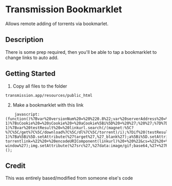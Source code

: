 # Transmission Bookmarklet
Allows remote adding of torrents via bookmarlet.
## Description
There is some prep required, then you'll be able to tap a bookmarklet to change links to auto add.
## Getting Started
1. Copy all files to the folder
```
transmission.app/resources/public_html
```
2. Make a bookmarklet with this link

```
    javascript:(function()%7Bvar%20versionNum%20=%20%220.8%22;var%20serverAddress%20=%20%22192.168.4.101:9091%22;function%20LipoCookie()%7Bvar%20sCookie%20=%22%22;var%20aCookie%20=%20document.cookie.split(/;%5B%5Cs%5CxA0%5D*/);if%20(aCookie%20!=%20%22%22)%7Bfor%20(var%20i=0;%20i%20%3C%20aCookie.length;%20i++)%7Bif%20(aCookie%5Bi%5D.search(/(%5E__utm%7C%5E__qc)/)%20==%20-1)%7BsCookie%20=%20sCookie%20+%20aCookie%5Bi%5D%20+%20%27;%20%27;%7D%7D%7DsCookie=sCookie.replace(/;%5Cs+$/,%22%22);return%20sCookie;%7Dvar%20cookieString%20=%20LipoCookie();var%20a=document.getElementsByTagName(%27a%27);for(var%20i=0,j=a.length;i%3Cj;i++)%7Bvar%20linkurl%20=%20a%5Bi%5D.href;var%20testUrl%20=%20linkurl.substring(linkurl.lastIndexOf(%27/%27)%20+%201,%20linkurl.length);var%20testResult%20=%20testUrl.search(/(%5C.torrent$)/i);if%20(testResult%20==%20-1)%7Bvar%20testResult%20=%20linkurl.search(/(magnet:%5C?%7C%5C/get%7C%5C/download%7C%5C/dl%7C%5C/torrent)/i);%7Dif%20(testResult%20!=%20-1)%7Ba%5Bi%5D.setAttribute(%27target%27,%27_blank%27);a%5Bi%5D.setAttribute(%27href%27,%22http://%22%20+%20serverAddress%20+%20%22/transmission/web/fetchtorrent.html?torrentlink=%22%20+%20encodeURIComponent(linkurl)%20+%20%22&cs=%22%20+%20encodeURIComponent(cookieString)%20+%20%22&version=%22%20+%20versionNum%20);var%20img=document.createElement(%27img%27);img.setAttribute(%27class%27,%20%27new-window%27);img.setAttribute(%27src%27,%27data:image/gif;base64,%27+%27R0lGODlhEAAMALMLAL66tBISEjExMdTQyBoaGjs7OyUlJWZmZgAAAMzMzP///////wAAAAAAAAAAAAAA%27+%27ACH5BAEAAAsALAAAAAAQAAwAAAQ/cMlZqr2Tps13yVJBjOT4gYairqohCTDMsu4iHHgwr7UA/LqdopZS%27+%27DBBIpGG5lBQH0GgtU9xNJ9XZ1cnsNicRADs=%27);img.setAttribute(%27style%27,%27width:16px!important;height:12px!important;border:none!important;%27);a%5Bi%5D.appendChild(img);%7D%7D%7D)();
```

## Credit
This was entirely based/modified from someone else's code
